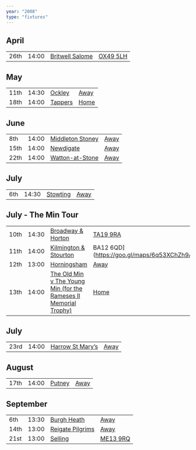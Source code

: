 ```yaml
---
year: "2008"
type: "fixtures"
---
```


## April

|  |  |  |  |
|:---|:---|:---|:---|
| 26th | 14:00 | [Britwell Salome](/2008/britwell-salome) | [OX49 5LH](https://goo.gl/maps/CGgpPNyQhotADDFs9) |

## May

|  |  |  |  |
|:---|:---|:---|:---|
| 11th | 14:30 | [Ockley](/2008/ockley) | [Away](https://goo.gl/maps/vmhvFhbrVZGrsXAAA) |
| 18th |14:00 | [Tappers](/2008/tappers) | [Home]() |

## June

|  |  |  |  |
|:---|:---|:---|:---|
| 8th | 14:00 | [Middleton Stoney](/2008/middleton-stoney) | [Away](https://goo.gl/maps/NKG1fHyPgmci55aGA) |
| 15th | 14:00 | [Newdigate](/2008/newdigate) | [Away](https://goo.gl/maps/kQnkUfc3MdtqLyvd8) |
| 22th | 14:00 | [Watton-at-Stone](/2008/watton-at-stone) | [Away](https://goo.gl/maps/JPBQawMsjLgYtVHk9) |

## July

|  |  |  |  |
|:---|:---|:---|:---|
| 6th | 14:30 | [Stowting](/2008/stowting) | [Away](https://goo.gl/maps/3Br4woRQXRqh9Uje8) |

## July - The Min Tour

|  |  |  |  |
|:---|:---|:---|:---|
| 10th | 14:30 | [Broadway & Horton](/2008/broadway-and-horton) | [TA19 9RA](https//goo.gl/maps/hVamJL8if6v) |
| 11th | 14:00 | [Kilmington & Stourton](/2008/kilmington-and-stourton) | BA12 6QD](https://goo.gl/maps/6q53XChZh9A2) |
| 12th | 13:00 | [Horningsham](/2008/horningsham) | [Away](https://goo.gl/maps/SNpXcsajYDXfjmff7) |
| 13th | 14:00 | [The Old Min v The Young Min (for the Rameses II Memorial Trophy)](/2008/the-old-min-the-young-min) | [Home]() |

## July

|  |  |  |  |
|:---|:---|:---|:---|
| 23rd | 14:00 | [Harrow St Mary’s](/2008/harrow-st-marys) | [Away]() |

## August

|  |  |  |  |
|:---|:---|:---|:---|
| 17th | 14:00 | [Putney](/2008/putney) | [Away]() |

## September

|  |  |  |  |
|:---|:---|:---|:---|
| 6th | 13:30 | [Burgh Heath](/2008/burgh-heath) | [Away]() |
| 14th | 13:00 | [Reigate Pilgrims](/2008/reigate-pilgrims) | [Away](https://goo.gl/maps/z54KDhWLtQreY6xy9) |
| 21st | 13:00 | [Selling](/2008/selling) | [ME13 9RQ](https//goo.gl/maps/QeLhjBkEbJr) |